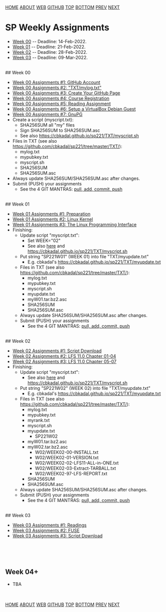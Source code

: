 ---
---
[HOME](index.md)
[ABOUT](README.md)
[WEB](https://osp4diss.vlsm.org/)
[GITHUB](https://github.com/os2xx/osp4diss/)
[TOP](#)
[BOTTOM](#endofpage)
[PREV](index.md)
[NEXT](index.md)

# SP Weekly Assignments

* [Week 00](#idx00) -- Deadline: 14-Feb-2022.
* [Week 01](#idx01) -- Deadline: 21-Feb-2022.
* [Week 02](#idx02) -- Deadline: 28-Feb-2022.
* [Week 03](#idx03) -- Deadline: 09-Mar-2022.


<br id="idx00">
## Week 00

* [Week 00 Assignments #1: GitHub Account](S00-01.md)
* [Week 00 Assignments #2: "TXT/mylog.txt"](S00-02.md)
* [Week 00 Assignments #3: Create Your GitHub Page](S00-03.md)
* [Week 00 Assignments #4: Course Registration](S00-04.md)
* [Week 00 Assignments #5: Reading Assignment](S00-05.md)
* [Week 00 Assignments #6: Setup a VirtualBox Debian Guest](S00-06.md)
* [Week 00 Assignments #7: GnuPG](S00-07.md)
* Create a script (myscript.txt):
  * SHA256SUM all "my" files
  * Sign SHA256SUM to SHA256SUM.asc
  * See also <https://cbkadal.github.io/sp221/TXT/myscript.sh>
* Files in TXT (see also <https://github.com/cbkadal/sp221/tree/master/TXT/>):
  * mylog.txt
  * mypubkey.txt
  * myscript.sh
  * SHA256SUM
  * SHA256SUM.asc
* Always update SHA256SUM/SHA256SUM.asc after changes.
* Submit (PUSH) your assignments
  * See the 4 GIT MANTRAS: [pull, add, commit, push](osp-119.html)
  
<br id="idx01">
## Week 01

* [Week 01 Assignments #1: Preparation](S01-01.md)
* [Week 01 Assignments #2: Linux Kernel](S01-02.md)
* [Week 01 Assignments #3: The Linux Programming Interface](S01-03.md)
* Finishing:
  * Update script "myscript.txt":
    * Set WEEK="02"
    * See also [here](S01-01.md) and <https://cbkadal.github.io/sp221/TXT/myscript.sh>
  * Put string "SP221W01" (WEEK 01) into file "TXT/myupdate.txt"
    * E.g. cbkadal's <https://cbkadal.github.io/sp221/TXT/myupdate.txt>
  * Files in TXT (see also <https://github.com/cbkadal/sp221/tree/master/TXT/>):
    * mylog.txt
    * mypubkey.txt
    * myscript.sh
    * myupdate.txt
    * myW01.tar.bz2.asc
    * SHA256SUM
    * SHA256SUM.asc
  * Always update SHA256SUM/SHA256SUM.asc after changes.
  * Submit (PUSH) your assignments
    * See the 4 GIT MANTRAS: [pull, add, commit, push](osp-119.html)

<br id="idx02">
## Week 02

* [Week 02 Assignments #1: Script Download](S02-01.md)
* [Week 02 Assignments #2: LFS 11.0 Chapter 01-04](S02-02.md)
* [Week 02 Assignments #3: LFS 11.0 Chapter 05-07](S02-03.md)
* Finishing:
  * Update script "myscript.txt":
    * See also [here](S01-01.md) and <https://cbkadal.github.io/sp221/TXT/myscript.sh>
  * Put string "SP221W02" (WEEK 02) into file "TXT/myupdate.txt"
    * E.g. cbkadal's <https://cbkadal.github.io/sp221/TXT/myupdate.txt>
  * Files in TXT (see also <https://github.com/cbkadal/sp221/tree/master/TXT/>):
    * mylog.txt
    * mypubkey.txt
    * myrank.txt
    * myscript.sh
    * myupdate.txt
      * SP221W02
    * myW01.tar.bz2.asc
    * myW02.tar.bz2.asc
      * W02/WEEK02-00-INSTALL.txt
      * W02/WEEK02-01-VERSION.txt
      * W02/WEEK02-02-LFS11-ALL-in-ONE.txt
      * W02/WEEK02-03-Extract-TARBALL.txt
      * W02/WEEK02-97-LFS-REPORT.txt
    * SHA256SUM
    * SHA256SUM.asc
  * Always update SHA256SUM/SHA256SUM.asc after changes.
  * Submit (PUSH) your assignments
    * See the 4 GIT MANTRAS: [pull, add, commit, push](osp-119.html)

<br id="idx03">
## Week 03

* [Week 03 Assignments #1: Readings](S03-01.md)
* [Week 03 Assignments #2: FUSE](S03-02.md)
* [Week 03 Assignments #3: Script Download](S03-03.md)


<br id="endofpage"><br>
<br id="idx04">
## Week 04+

* TBA


<br id="endofpage"><br>
[HOME](index.md)
[ABOUT](README.md)
[WEB](https://osp4diss.vlsm.org/)
[GITHUB](https://github.com/os2xx/osp4diss)
[TOP](#)
[BOTTOM](#endofpage)
[PREV](index.md)
[NEXT](index.md)
<br>

